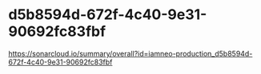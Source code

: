 # d5b8594d-672f-4c40-9e31-90692fc83fbf
https://sonarcloud.io/summary/overall?id=iamneo-production_d5b8594d-672f-4c40-9e31-90692fc83fbf
